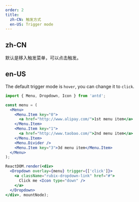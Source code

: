 ```yaml
---
order: 2
title:
  zh-CN: 触发方式
  en-US: Trigger mode
---
```


## zh-CN

默认是移入触发菜单，可以点击触发。

## en-US

The default trigger mode is `hover`, you can change it to `click`.

````jsx
import { Menu, Dropdown, Icon } from 'antd';

const menu = (
  <Menu>
    <Menu.Item key="0">
      <a href="http://www.alipay.com/">1st menu item</a>
    </Menu.Item>
    <Menu.Item key="1">
      <a href="http://www.taobao.com/">2nd menu item</a>
    </Menu.Item>
    <Menu.Divider />
    <Menu.Item key="3">3d menu item</Menu.Item>
  </Menu>
);

ReactDOM.render(<div>
  <Dropdown overlay={menu} trigger={['click']}>
    <a className="rubix-dropdown-link" href="#">
      Click me <Icon type="down" />
    </a>
  </Dropdown>
</div>, mountNode);
````
